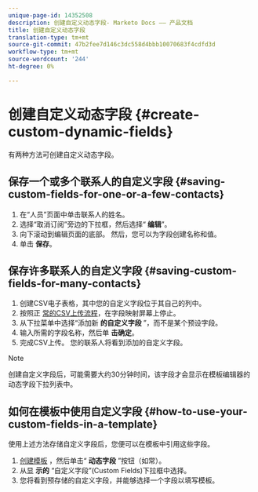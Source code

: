 ```yaml
---
unique-page-id: 14352508
description: 创建自定义动态字段- Marketo Docs —— 产品文档
title: 创建自定义动态字段
translation-type: tm+mt
source-git-commit: 47b2fee7d146c3dc558d4bbb10070683f4cdfd3d
workflow-type: tm+mt
source-wordcount: '244'
ht-degree: 0%

---
```



# 创建自定义动态字段 {#create-custom-dynamic-fields}

有两种方法可创建自定义动态字段。

## 保存一个或多个联系人的自定义字段 {#saving-custom-fields-for-one-or-a-few-contacts}

1. 在“人员”页面中单击联系人的姓名。
1. 选择“取消订阅”旁边的下拉框，然后选择“ **编辑**”。
1. 向下滚动到编辑页面的底部。 然后，您可以为字段创建名称和值。
1. 单击 **保存**。

## 保存许多联系人的自定义字段 {#saving-custom-fields-for-many-contacts}

1. 创建CSV电子表格，其中您的自定义字段位于其自己的列中。
1. 按照正 [常的CSV上传流程](http://docs.marketo.com/x/HIPS)，在字段映射屏幕上停止。
1. 从下拉菜单中选择“添加新 **的自定义字段** ”，而不是某个预设字段。
1. 输入所需的字段名称，然后单 **击确定**。
1. 完成CSV上传。 您的联系人将看到添加的自定义字段。

>[!NOTE]
>
>创建自定义字段后，可能需要大约30分钟时间，该字段才会显示在模板编辑器的动态字段下拉列表中。

## 如何在模板中使用自定义字段 {#how-to-use-your-custom-fields-in-a-template}

使用上述方法存储自定义字段后，您便可以在模板中引用这些字段。

1. [创建模板](http://docs.marketo.com/x/OCDG) ，然后单击“ **动态字段** ”按钮（如常）。
1. 从显 **示的** “自定义字段”(Custom Fields)下拉框中选择。
1. 您将看到预存储的自定义字段，并能够选择一个字段以填写模板。

